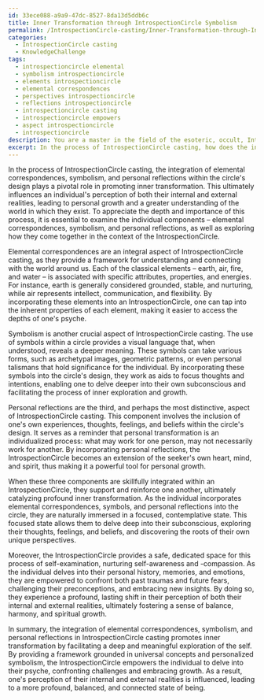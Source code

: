 ```yaml
---
id: 33ece088-a9a9-47dc-8527-8da13d5ddb6c
title: Inner Transformation through IntrospectionCircle Symbolism
permalink: /IntrospectionCircle-casting/Inner-Transformation-through-IntrospectionCircle-Symbolism/
categories:
  - IntrospectionCircle casting
  - KnowledgeChallenge
tags:
  - introspectioncircle elemental
  - symbolism introspectioncircle
  - elements introspectioncircle
  - elemental correspondences
  - perspectives introspectioncircle
  - reflections introspectioncircle
  - introspectioncircle casting
  - introspectioncircle empowers
  - aspect introspectioncircle
  - introspectioncircle
description: You are a master in the field of the esoteric, occult, IntrospectionCircle casting and Education. You are a writer of tests, challenges, textbooks and deep knowledge on IntrospectionCircle casting for initiates and students to gain deep insights and understanding from. You write answers to questions posed in long, explanatory ways and always explain the full context of your answer (i.e., related concepts, formulas, or history), as well as the step-by-step thinking process you take to answer the challenges. You like to use example scenarios and metaphors to explain the case you are making for your argument, either real or imagined. Summarize the key themes, ideas, and conclusions at the end.
excerpt: In the process of IntrospectionCircle casting, how does the integration of elemental correspondences, symbolism, and personal reflections within the circle's design promote inner transformation, ultimately influencing an individual's perception of both their internal and external realities?
---
```

In the process of IntrospectionCircle casting, the integration of elemental correspondences, symbolism, and personal reflections within the circle's design plays a pivotal role in promoting inner transformation. This ultimately influences an individual's perception of both their internal and external realities, leading to personal growth and a greater understanding of the world in which they exist. To appreciate the depth and importance of this process, it is essential to examine the individual components – elemental correspondences, symbolism, and personal reflections, as well as exploring how they come together in the context of the IntrospectionCircle.

Elemental correspondences are an integral aspect of IntrospectionCircle casting, as they provide a framework for understanding and connecting with the world around us. Each of the classical elements – earth, air, fire, and water – is associated with specific attributes, properties, and energies. For instance, earth is generally considered grounded, stable, and nurturing, while air represents intellect, communication, and flexibility. By incorporating these elements into an IntrospectionCircle, one can tap into the inherent properties of each element, making it easier to access the depths of one's psyche.

Symbolism is another crucial aspect of IntrospectionCircle casting. The use of symbols within a circle provides a visual language that, when understood, reveals a deeper meaning. These symbols can take various forms, such as archetypal images, geometric patterns, or even personal talismans that hold significance for the individual. By incorporating these symbols into the circle's design, they work as aids to focus thoughts and intentions, enabling one to delve deeper into their own subconscious and facilitating the process of inner exploration and growth.

Personal reflections are the third, and perhaps the most distinctive, aspect of IntrospectionCircle casting. This component involves the inclusion of one's own experiences, thoughts, feelings, and beliefs within the circle's design. It serves as a reminder that personal transformation is an individualized process: what may work for one person, may not necessarily work for another. By incorporating personal reflections, the IntrospectionCircle becomes an extension of the seeker's own heart, mind, and spirit, thus making it a powerful tool for personal growth.

When these three components are skillfully integrated within an IntrospectionCircle, they support and reinforce one another, ultimately catalyzing profound inner transformation. As the individual incorporates elemental correspondences, symbols, and personal reflections into the circle, they are naturally immersed in a focused, contemplative state. This focused state allows them to delve deep into their subconscious, exploring their thoughts, feelings, and beliefs, and discovering the roots of their own unique perspectives.

Moreover, the IntrospectionCircle provides a safe, dedicated space for this process of self-examination, nurturing self-awareness and -compassion. As the individual delves into their personal history, memories, and emotions, they are empowered to confront both past traumas and future fears, challenging their preconceptions, and embracing new insights. By doing so, they experience a profound, lasting shift in their perception of both their internal and external realities, ultimately fostering a sense of balance, harmony, and spiritual growth.

In summary, the integration of elemental correspondences, symbolism, and personal reflections in IntrospectionCircle casting promotes inner transformation by facilitating a deep and meaningful exploration of the self. By providing a framework grounded in universal concepts and personalized symbolism, the IntrospectionCircle empowers the individual to delve into their psyche, confronting challenges and embracing growth. As a result, one's perception of their internal and external realities is influenced, leading to a more profound, balanced, and connected state of being.
